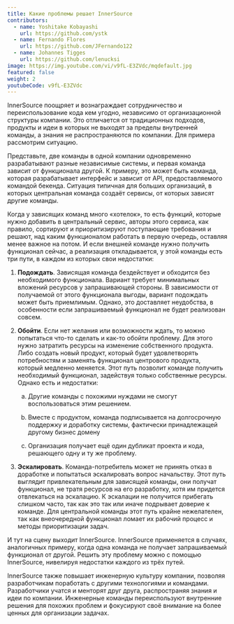 ```yaml
---
title: Какие проблемы решает InnerSource
contributors:
  - name: Yoshitake Kobayashi
    url: https://github.com/ystk
  - name: Fernando Flores
    url: https://github.com/JFernando122
  - name: Johannes Tigges
    url: https://github.com/lenucksi
image: https://img.youtube.com/vi/v9fL-E3ZVdc/mqdefault.jpg
featured: false
weight: 2
youtubeCode: v9fL-E3ZVdc
---
```

<div class="paragraph">
<p>InnerSource поощряет и вознаграждает сотрудничество и переиспользование кода кем угодно, независимо от организационной структуры компании.
Это отличается от традиционных подходов, продукты и идеи в которых не выходят за пределы внутренней команды, а знания не распространяются по компании.
Для примера рассмотрим ситуацию.</p>
</div>
<div class="paragraph">
<p>Представьте, две команды в одной компании одновременно разрабатывают разные независимые системы, и первая команда зависит от функционала другой.
К примеру, это может быть команда, которая разрабатывает интерфейс и зависит от API, предоставляемого командой бекенда.
Ситуация типичная для больших организаций, в которых центральная команда создаёт сервисы, от которых зависят другие команды.</p>
</div>
<div class="paragraph">
<p>Когда у зависящих команд много «хотелок», то есть функций, которые нужно добавить в центральный сервис, авторы этого сервиса, как правило, сортируют и приоритизируют поступающие требования и решают, над каким функционалом работать в первую очередь, оставляя менее важное на потом.
И если внешней команде нужно получить функционал сейчас, а реализация откладывается, у этой команды есть три пути, в каждом из которых свои недостатки:</p>
</div>
<div class="olist arabic">
<ol class="arabic">
<li>
<p><strong>Подождать</strong>. Зависящая команда бездействует и обходится без необходимого функционала.
Вариант требует минимальных вложений ресурсов у запрашивающей стороны.
В зависимости от получаемой от этого функционала выгоды, вариант подождать может быть приемлимым.
Однако, это доставляет неудобства, в особенности если запрашиваемый функционал не будет реализован совсем.</p>
</li>
<li>
<p><strong>Обойти</strong>. Если нет желания или возможности ждать, то можно попытаться что-то сделать и как-то обойти проблему.
Для этого нужно затратить ресурсы на изменение собственного продукта.
Либо создать новый продукт, который будет удовлетворять потребностям и заменять функционал центрового продукта, который медленно меняется.
Этот путь позволит команде получить необходимый функционал, задействуя только собственные ресурсы.
Однако есть и недостатки:</p>
<div class="olist loweralpha">
<ol class="loweralpha" type="a">
<li>
<p>Другие команды с похожими нуждами не смогут воспользоваться этим решением.</p>
</li>
<li>
<p>Вместе с продуктом, команда подписывается на долгосрочную поддержку и доработку системы, фактически принадлежащей другому бизнес домену</p>
</li>
<li>
<p>Организация получает ещё один дубликат проекта и кода, решающего одну и ту же проблему.</p>
</li>
</ol>
</div>
</li>
<li>
<p><strong>Эскалировать</strong>. Команда-потребитель может не принять отказ в доработке и попытаться эскалировать вопрос начальству.
Этот путь выглядит привлекательным для зависящей команды, они получат функционал, не тратя ресурсов на его разработку, хотя им придется отвлекаться на эскалацию.
К эскалации не получится прибегать слишком часто, так как это так или иначе подрывает доверие к команде.
Для центральной команды этот путь крайне нежелателен, так как внеочередной функционал ломает их рабочий процесс и методы приоритизации задач.</p>
</li>
</ol>
</div>
<div class="paragraph">
<p>И тут на сцену выходит InnerSource.
InnerSource применяется в случаях, аналогичных примеру, когда одна команда не получает запрашиваемый функционал от другой.
Решить эту проблему можно с помощью InnerSource, нивелируя недостатки каждого из трёх путей.</p>
</div>
<div class="paragraph">
<p>InnerSource также повышает инженерную культуру компании, позволяя разработчикам поработать с другими технологиями и командами.
Разработчики учатся и менторят друг друга, распространяя знания и идеи по компании.
Инженерные команды переиспользуют внутренние решения для похожих проблем и фокусируют своё внимание на более ценных для организации задачах.</p>
</div>
<!--- This file autogenerated from https://github.com/InnerSourceCommons/InnerSourceLearningPath/blob/main/scripts -->